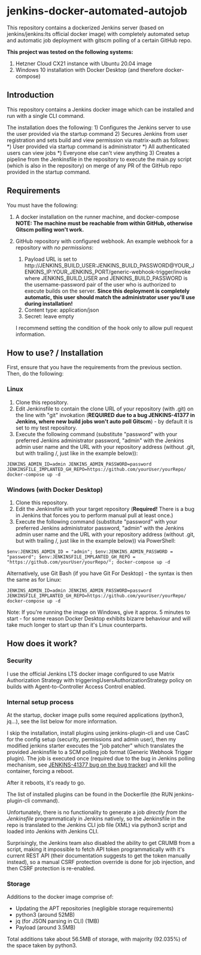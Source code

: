 # jenkins-docker-automated-autojob
This repository contains a dockerized Jenkins server (based on jenkins/jenkins:lts official docker image) with completely automated setup and automatic job deployment with gitscm polling of a certain GitHub repo.

**This project was tested on the following systems:**
   1) Hetzner Cloud CX21 instance with Ubuntu 20.04 image
   2) Windows 10 installation with Docker Desktop (and therefore docker-compose)



## Introduction

This repository contains a Jenkins docker image which can be installed and run with a single CLI command.

The installation does the following:
	1) Configures the Jenkins server to use the user provided via the startup command
	2) Secures Jenkins from user registration and sets build and view permission via matrix-auth as follows:
		*) User provided via startup command is administrator
		*) All authenticated users can view jobs
		*) Everyone else can't view anything
	3) Creates a pipeline from the Jenkinsfile in the repository to execute the main.py script (which is also in the repository) on merge of any PR of the GitHub repo provided in the startup command.




## Requirements

You must have the following:
1. A docker installation on the runner machine, and docker-compose
	**NOTE: The machine must be reachable from within GitHub, otherwise Gitscm polling won't work.**
2. GitHub repository with configured webhook.
      An example webhook for a repository with *no permissions*:
      1. Payload URL is set to http://JENKINS_BUILD_USER:JENKINS_BUILD_PASSWORD@YOUR_JENKINS_IP:YOUR_JENKINS_PORT/generic-webhook-trigger/invoke where JENKINS_BUILD_USER and JENKINS_BUILD_PASSWORD is the username-password pair of the user who is authorized to execute builds on the server. **Since this deployment is completely automatic, this user should match the administrator user you'll use during installation!**
      2. Content type: application/json
      3. Secret: leave empty
      
	  I recommend setting the condition of the hook only to allow pull request information.





## How to use? / Installation

First, ensure that you have the requirements from the previous section.
Then, do the following:

### Linux
1. Clone this repository.
2. Edit Jenkinsfile to contain the clone URL of your repository (with .git) on the line with "git" invokation (**REQUIRED due to a bug JENKINS-41377 in Jenkins, where new build jobs won't auto poll Gitscm**)  - by default it is set to my test repository.
3. Execute the following command (substitute "password" with your preferred Jenkins administrator password, "admin" with the Jenkins admin user name and the URL with your repository address (without .git, but with trailing /, just like in the example below)):
```
JENKINS_ADMIN_ID=admin JENKINS_ADMIN_PASSWORD=password JENKINSFILE_IMPLANTED_GH_REPO=https://github.com/yourUser/yourRepo/ docker-compose up -d
```

### Windows (with Docker Desktop)
1. Clone this repository.
2. Edit the Jenkinsfile with your target repository (**Required!** There is a bug in Jenkins that forces you to perform manual pull at least once.)
3. Execute the following command (substitute "password" with your preferred Jenkins administrator password, "admin" with the Jenkins admin user name and the URL with your repository address (without .git, but with trailing /, just like in the example below)) via PowerShell:
```
$env:JENKINS_ADMIN_ID = "admin"; $env:JENKINS_ADMIN_PASSWORD = "password"; $env:JENKINSFILE_IMPLANTED_GH_REPO = "https://github.com/yourUser/yourRepo/"; docker-compose up -d
```
Alternatively, use Git Bash (if you have Git For Desktop) - the syntax is then the same as for Linux:
```
JENKINS_ADMIN_ID=admin JENKINS_ADMIN_PASSWORD=password JENKINSFILE_IMPLANTED_GH_REPO=https://github.com/yourUser/yourRepo/ docker-compose up -d
```

Note: If you're running the image on Windows, give it approx. 5 minutes to start - for some reason Docker Desktop exhibits bizarre behaviour and will take much longer to start up than it's Linux counterparts.






## How does it work?

### Security
I use the official Jenkins LTS docker image configured to use Matrix Authorization Strategy with triggeringUsersAuthorizationStrategy policy on builds with Agent-to-Controller Access Control enabled.

### Internal setup process
At the startup, docker image pulls some required applications (python3, jq...), see the list below for more information.

I skip the installation, install plugins using jenkins-plugin-cli and use CasC for the config setup (security, permissions and admin user), then my modified jenkins starter executes the "job patcher" which translates the provided Jenkinsfile to a SCM polling job format (Generic Webhook Trigger plugin). The job is executed once (required due to the bug in Jenkins polling mechanism, see [JENKINS-41377 bug on the bug tracker](https://issues.jenkins.io/browse/JENKINS-41377)) and kill the container, forcing a reboot. 

After it reboots, it's ready to go.

The list of installed plugins can be found in the Dockerfile (the RUN jenkins-plugin-cli command).

Unfortunately, there is no functionality to generate a job *directly from the Jenkinsfile* programmaticaly in Jenkins natively, so the Jenkinsfile in the repo is translated to the Jenkins CLI job file (XML) via python3 script and loaded into Jenkins with Jenkins CLI.

Surprisingly, the Jenkins team also disabled the ability to get CRUMB from a script, making it impossible to fetch API token programmatically with it's current REST API (their documentation suggests to get the token manually instead), so a manual CSRF protection override is done for job injection, and then CSRF protection is re-enabled.

### Storage
Additions to the docker image comprise of:
   * Updating the APT repositories (negligible storage requirements)
   * python3 (around 52MB)
   * jq (for JSON parsing in CLI) (1MB)
   * Payload (around 3.5MB)
   
   Total additions take about 56.5MB of storage, with majority (92.035%) of the space taken by python3.

